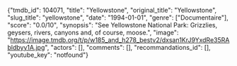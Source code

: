{"tmdb_id": 104071, "title": "Yellowstone", "original_title": "Yellowstone", "slug_title": "yellowstone", "date": "1994-01-01", "genre": ["Documentaire"], "score": "0.0/10", "synopsis": "See Yellowstone National Park: Grizzlies, geysers, rivers, canyons and, of course, moose.", "image": "https://image.tmdb.org/t/p/w185_and_h278_bestv2/dxsan1KrJ9YxdRe35RAbldbyy1A.jpg", "actors": [], "comments": [], "recommandations_id": [], "youtube_key": "notfound"}